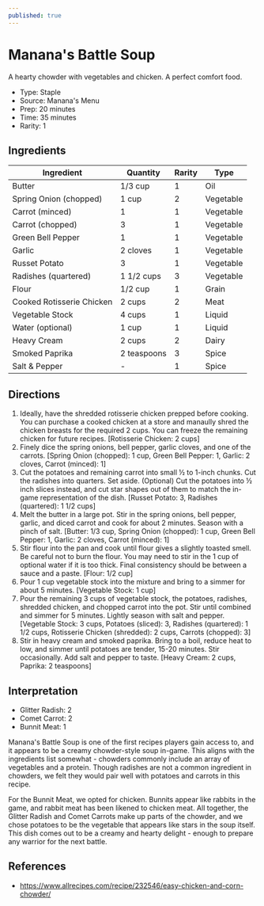 ```yaml
---
published: true
---
```


# Manana's Battle Soup

A hearty chowder with vegetables and chicken. A perfect comfort food.

* Type: Staple
* Source: Manana's Menu
* Prep: 20 minutes
* Time: 35 minutes
* Rarity: 1

## Ingredients

| Ingredient                | Quantity       | Rarity | Type      |
| --------------------      | -------------- | ------ | --------- |
| Butter                    | 1/3 cup        | 1      | Oil       |
| Spring Onion (chopped)    | 1 cup          | 2      | Vegetable |
| Carrot (minced)           | 1              | 1      | Vegetable |
| Carrot (chopped)          | 3              | 1      | Vegetable |
| Green Bell Pepper         | 1              | 1      | Vegetable |
| Garlic                    | 2 cloves       | 1      | Vegetable |
| Russet Potato             | 3              | 1      | Vegetable |
| Radishes (quartered)      | 1 1/2 cups     | 3      | Vegetable |
| Flour                     | 1/2 cup        | 1      | Grain     |
| Cooked Rotisserie Chicken | 2 cups         | 2      | Meat      |
| Vegetable Stock           | 4 cups         | 1      | Liquid    |
| Water (optional)          | 1 cup          | 1      | Liquid    |
| Heavy Cream               | 2 cups         | 2      | Dairy     |
| Smoked Paprika            | 2 teaspoons    | 3      | Spice     |
| Salt & Pepper             | -              | 1      | Spice     |


## Directions

1. Ideally, have the shredded rotisserie chicken prepped before cooking. You can purchase a cooked chicken at a store and manaully shred the chicken breasts for the required 2 cups. You can freeze the remaining chicken for future recipes. [Rotisserie Chicken: 2 cups]
2. Finely dice the spring onions, bell pepper, garlic cloves, and one of the carrots. [Spring Onion (chopped): 1 cup, Green Bell Pepper: 1, Garlic: 2 cloves, Carrot (minced): 1]
3. Cut the potatoes and remaining carrot into small ½ to 1-inch chunks. Cut the radishes into quarters. Set aside. (Optional) Cut the potatoes into ½ inch slices instead, and cut star shapes out of them to match the in-game representation of the dish. [Russet Potato: 3, Radishes (quartered): 1 1/2 cups]
4. Melt the butter in a large pot. Stir in the spring onions, bell pepper, garlic, and diced carrot and cook for about 2 minutes. Season with a pinch of salt. [Butter: 1/3 cup, Spring Onion (chopped): 1 cup, Green Bell Pepper: 1, Garlic: 2 cloves, Carrot (minced): 1]
5. Stir flour into the pan and cook until flour gives a slightly toasted smell. Be careful not to burn the flour. You may need to stir in the 1 cup of optional water if it is too thick. Final consistency should be between a sauce and a paste. [Flour: 1/2 cup]
6. Pour 1 cup vegetable stock into the mixture and bring to a simmer for about 5 minutes. [Vegetable Stock: 1 cup]
7. Pour the remaining 3 cups of vegetable stock, the potatoes, radishes, shredded chicken, and chopped carrot into the pot. Stir until combined and simmer for 5 minutes. Lightly season with salt and pepper. [Vegetable Stock: 3 cups, Potatoes (sliced): 3, Radishes (quartered): 1 1/2 cups, Rotisserie Chicken (shredded): 2 cups, Carrots (chopped): 3]
8. Stir in heavy cream and smoked paprika. Bring to a boil, reduce heat to low, and simmer until potatoes are tender, 15-20 minutes. Stir occasionally. Add salt and pepper to taste. [Heavy Cream: 2 cups, Paprika: 2 teaspoons]

## Interpretation

* Glitter Radish: 2
* Comet Carrot: 2
* Bunnit Meat: 1

Manana's Battle Soup is one of the first recipes players gain access to, and it appears to be a creamy chowder-style soup in-game. This aligns with the ingredients list somewhat - chowders commonly include an array of vegetables and a protein. Though radishes are not a common ingredient in chowders, we felt they would pair well with potatoes and carrots in this recipe.

For the Bunnit Meat, we opted for chicken. Bunnits appear like rabbits in the game, and rabbit meat has been likened to chicken meat. All together, the Glitter Radish and Comet Carrots make up parts of the chowder, and we chose potatoes to be the vegetable that appears like stars in the soup itself. This dish comes out to be a creamy and hearty delight - enough to prepare any warrior for the next battle.

## References

* https://www.allrecipes.com/recipe/232546/easy-chicken-and-corn-chowder/
